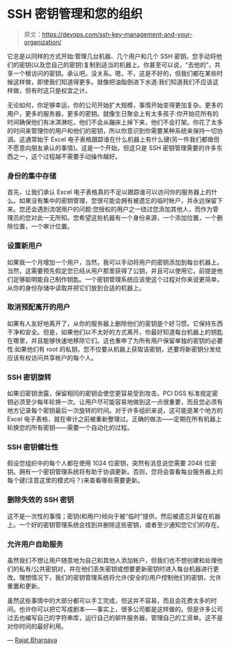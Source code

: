 # SSH 密钥管理和您的组织

> 原文：<https://devops.com/ssh-key-management-and-your-organization/>

它总是以同样的方式开始:管理几台机器、几个用户和几个 SSH 密钥。您手动将他们的密钥(以及您自己的密钥)复制到适当的机器上。你甚至可以说，“去他的”，共享一个根访问的密钥。承认吧。没关系。嗯，不，这是不好的，但我们都在某些时候这样做，即使我们知道得更多。就像把油脂倒进下水道:我们知道我们不应该这样做，但有时这只是权宜之计。

无论如何，你足够幸运，你的公司开始扩大规模，事情开始变得更加复杂。更多的用户，更多的服务器，更多的密钥。就像生日聚会上有太多孩子:你开始花所有的时间确保他们有冰淇淋吃，他们不会从蹦床上掉下来，他们不会打架。你花了太多的时间来管理你的用户和他们的密钥，所以你意识到你需要某种系统来保持一切协调。这通常始于 Excel 电子表格跟踪谁在什么机器上有什么键(另一件我们都做但不愿意向朋友承认的事情)。这是一个开始，但这只是 SSH 密钥管理需要的许多东西之一，这个过程越不需要手动操作越好。

### 身份的集中存储

首先，让我们承认 Excel 电子表格真的不足以跟踪谁可以访问你的服务器上的什么。如果没有集中的密钥管理，您很可能会拥有被遗忘的临时帐户，并永远保留下来。您还会遇到流氓用户的问题:您授权的用户之一绕过您添加其他人，而作为管理员的您对此一无所知。您希望这些机器有一个身份来源，一个添加位置，一个删除位置，一个审计位置。

### 设置新用户

如果我一个月增加一个用户，当然，我可以手动将用户的密钥添加到每台机器上。当然，这需要预先假定您已经从用户那里获得了公钥，并且可以使用它。前提是他们足够聪明能自己制作钥匙。一个密钥管理系统应该使这个过程对你来说更简单，从你的身份存储中读取并把它们放到合适的机器上。

### 取消预配离开的用户

如果有人友好地离开了，从你的服务器上删除他们的密钥是个好习惯。它保持东西干净和安全。但是，如果他们以不太好的方式离开，你最好知道每台机器上的钥匙在哪里，并且能够快速地移除它们。这也重申了为所有用户保留单独的密钥的必要性:如果他们有 root 的私钥，您不仅要从机器上获取该密钥，还要将新密钥分发给应该有权访问共享帐户的每个人。

### SSH 密钥旋转

如果旧密钥泄露，保留相同的密钥会使您更容易受到攻击。PCI DSS 标准规定密钥必须至少每年轮换一次。让用户尽可能容易地做到这一点很重要，而且您必须有地方记录每个密钥最后一次旋转的时间。对于许多组织来说，这可能是某个地方的 Excel 电子表格，就在审计之前被重新整理过。正确的做法——定期在所有机器上轮换您的所有密钥——需要一个自动化的过程。

### SSH 密钥健壮性

假设您组织中的每个人都在使用 1024 位密钥，突然有消息说您需要 2048 位密钥。拥有一个密钥管理系统将有助于协调更新。否则，您将会查看每台服务器上的每个键(注意这里的模式吗？)来查看哪些需要更新。

### 删除失效的 SSH 密钥

这不是一次性的事情；密钥(和用户)倾向于被“临时”提供，然后被遗忘并留在机器上。一个好的密钥管理系统会找到并删除这些密钥，或者至少通知您它们的存在。

### 允许用户自助服务

虽然我们不想让用户随意地为自己和其他人添加帐户，但我们也不想创建和处理他们的私有/公共密钥对，并在他们丢失密钥或想要更新密钥时进入每台机器进行更改。理想情况下，我们的密钥管理系统将允许(安全的)用户控制他们的密钥，允许重置和更新。

虽然这些事情中的大部分都可以手工完成，但这并不容易，而且会花费太多的时间。也许你可以把它写成剧本——事实上，很多公司都是这样做的。但是许多公司过去也编写自己的字符串库，运行自己的邮件服务器，管理自己的工资单。这不是对你时间的最好利用。

— [Rajat Bhargava](https://devops.com/author/rajatb73/)